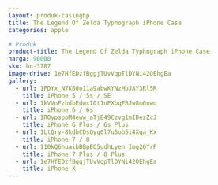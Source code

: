 ```yaml
---
layout: produk-casinghp
title: The Legend Of Zelda Typhograph iPhone Case
categories: apple

# Produk
product-title: The Legend Of Zelda Typhograph iPhone Case
harga: 90000
sku: hn-3787
image-drive: 1e7HfEDzfBggjTUvVqpTlDYNi42OEhgEa
gallery:
  - url: 1PDYx_N7K80o11a9abwKYNzHbJAY3Rl5R
    title: iPhone 5 / 5s / SE
  - url: 1kVVnFzhdbEdwxI0t1nPXbqFBJw8m0nwo
    title: iPhone 6 / 6s
  - url: 1ROypsppM4eww_aTjE49Czvg1mIDezZcJ
    title: iPhone 6 Plus / 6s Plus
  - url: 1LtQry-8kdbCDsQyq0l7u5ob5i4Xqa_Kx
    title: iPhone 7 / 8
  - url: 110kQ6huaibBBpEO5udhLyen_Img26YrP
    title: iPhone 7 Plus / 8 Plus
  - url: 1e7HfEDzfBggjTUvVqpTlDYNi42OEhgEa
    title: iPhone X
---
```


